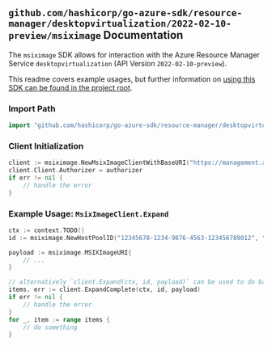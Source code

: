 
## `github.com/hashicorp/go-azure-sdk/resource-manager/desktopvirtualization/2022-02-10-preview/msiximage` Documentation

The `msiximage` SDK allows for interaction with the Azure Resource Manager Service `desktopvirtualization` (API Version `2022-02-10-preview`).

This readme covers example usages, but further information on [using this SDK can be found in the project root](https://github.com/hashicorp/go-azure-sdk/tree/main/docs).

### Import Path

```go
import "github.com/hashicorp/go-azure-sdk/resource-manager/desktopvirtualization/2022-02-10-preview/msiximage"
```


### Client Initialization

```go
client := msiximage.NewMsixImageClientWithBaseURI("https://management.azure.com")
client.Client.Authorizer = authorizer
if err != nil {
	// handle the error
}
```


### Example Usage: `MsixImageClient.Expand`

```go
ctx := context.TODO()
id := msiximage.NewHostPoolID("12345678-1234-9876-4563-123456789012", "example-resource-group", "hostPoolValue")

payload := msiximage.MSIXImageURI{
	// ...
}

// alternatively `client.Expand(ctx, id, payload)` can be used to do batched pagination
items, err := client.ExpandComplete(ctx, id, payload)
if err != nil {
	// handle the error
}
for _, item := range items {
	// do something
}
```
